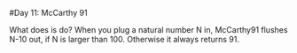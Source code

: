 #Day 11: McCarthy 91

What does is do? When you plug a natural number N in, McCarthy91 flushes N-10 out, if N is larger than 100. Otherwise it always returns 91.